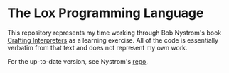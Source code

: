 # The Lox Programming Language

This repository represents my time working through Bob Nystrom's book
[Crafting Interpreters](https://craftinginterpreters.com/) as a learning
exercise. All of the code is essentially verbatim from that text and does not
represent my own work.

For the up-to-date version, see Nystrom's [repo](https://github.com/munificent/craftinginterpreters/).
